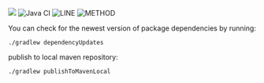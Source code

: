 [![](https://jitpack.io/v/jkatzwinkel/tla-common.svg)](https://jitpack.io/#jkatzwinkel/tla-common)
![Java CI](https://github.com/JKatzwinkel/tla-common/workflows/Java%20CI/badge.svg)
![LINE](https://img.shields.io/badge/line--coverage-90%25-brightgreen.svg)
![METHOD](https://img.shields.io/badge/method--coverage-82%25-brightgreen.svg)

You can check for the newest version of package dependencies by running:

    ./gradlew dependencyUpdates


publish to local maven repository:

    ./gradlew publishToMavenLocal
